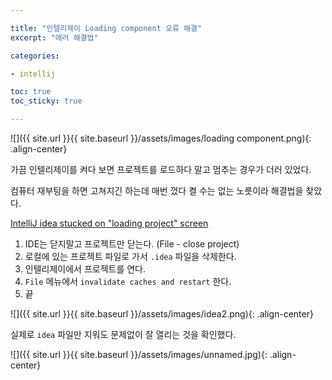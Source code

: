 ```yaml
---

title: "인텔리제이 Loading component 오류 해결"
excerpt: "에러 해결법"

categories:

- intellij

toc: true
toc_sticky: true

---
```


![]({{ site.url }}{{ site.baseurl }}/assets/images/loading component.png){: .align-center}

가끔 인텔리제이를 켜다 보면 프로젝트를 로드하다 말고 멈추는 경우가 더러 있었다.

컴퓨터 재부팅을 하면 고쳐지긴 하는데 매번 껐다 켤 수는 없는 노릇이라 해결법을 찾았다.

[IntelliJ idea stucked on "loading project" screen](https://stackoverflow.com/questions/47626478/intellij-idea-stucked-on-loading-project-screen)

1. IDE는 닫지말고 프로젝트만 닫는다. (File - close project)
2. 로컬에 있는 프로젝트 파일로 가서 `.idea` 파일을 삭제한다.
3. 인텔리제이에서 프로젝트를 연다.
4. `File` 메뉴에서 `invalidate caches and restart` 한다.
5. 끝

![]({{ site.url }}{{ site.baseurl }}/assets/images/idea2.png){: .align-center}

실제로 `idea` 파일만 지워도 문제없이 잘 열리는 것을 확인했다.

![]({{ site.url }}{{ site.baseurl }}/assets/images/unnamed.jpg){: .align-center}